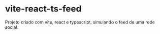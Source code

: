 # vite-react-ts-feed
Projeto criado com vite, react e typescript, simulando o feed de uma rede social.
